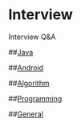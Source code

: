 # Interview
Interview Q&amp;A

##[Java](https://github.com/csi111/Interview/blob/master/java/java.md)

##[Android](https://github.com/csi111/Interview/blob/master/android/Android.md)

##[Algorithm](https://github.com/csi111/Interview/blob/master/algorithm/algorithm.md)

##[Programming](https://github.com/csi111/Interview/blob/master/programming/Programming.md)

##[General](https://github.com/csi111/Interview/blob/master/general/general.md)

